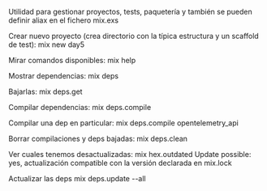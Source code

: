 Utilidad para gestionar proyectos, tests, paquetería y también se pueden definir aliax en el fichero mix.exs

Crear nuevo proyecto (crea directorio con la típica estructura y un scaffold de test):
mix new day5

Mirar comandos disponibles:
mix help

Mostrar dependencias:
mix deps

Bajarlas:
mix deps.get

Compilar dependencias:
mix deps.compile

Compilar una dep en particular:
mix deps.compile opentelemetry_api

Borrar compilaciones y deps bajadas:
mix deps.clean

Ver cuales tenemos desactualizadas:
mix hex.outdated
  Update possible:
    yes, actualización compatible con la versión declarada en mix.lock

Actualizar las deps
mix deps.update --all
